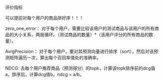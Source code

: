 评价指标

可以提前对每个用户的商品排好序！！！

zero_one_error：
对于每个用户，需要比较该用户的测试商品与该用户的所有商品的大小关系，两层循环。（测试商品的数量）*（该用户评分的所有商品的数量）。

AvrgPrecision：
对于每个用户，要对其预测向量进行排序（sort），然后对该预测矩阵遍历一次，算出每个召回率值处的准确率。

NDCG:
去每个用户推荐商品（预测得分）的topk，计算该topk排序前的dcg值a，排序后，计算dcg值b。ndcg = a/b。

